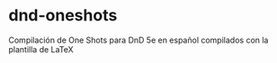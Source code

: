 # dnd-oneshots
Compilación de One Shots para DnD 5e en español compilados con la plantilla de LaTeX
